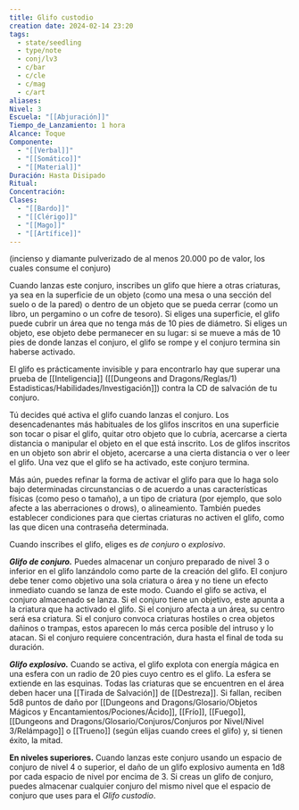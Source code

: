 ```yaml
---
title: Glifo custodio
creation date: 2024-02-14 23:20
tags:
  - state/seedling
  - type/note
  - conj/lv3
  - c/bar
  - c/cle
  - c/mag
  - c/art
aliases: 
Nivel: 3
Escuela: "[[Abjuración]]"
Tiempo_de_Lanzamiento: 1 hora
Alcance: Toque
Componente:
  - "[[Verbal]]"
  - "[[Somático]]"
  - "[[Material]]"
Duración: Hasta Disipado
Ritual: 
Concentración: 
Clases:
  - "[[Bardo]]"
  - "[[Clérigo]]"
  - "[[Mago]]"
  - "[[Artífice]]"
---
```

(incienso y diamante pulverizado de al menos 20.000 po de valor, los cuales consume el conjuro)

Cuando lanzas este conjuro, inscribes un glifo que hiere a otras criaturas, ya sea en la superficie de un objeto (como una mesa o una sección del suelo o de la pared) o dentro de un objeto que se pueda cerrar (como un libro, un pergamino o un cofre de tesoro). Si eliges una superficie, el glifo puede cubrir un área que no tenga más de 10 pies de diámetro. Si eliges un objeto, ese objeto debe permanecer en su lugar: si se mueve a más de 10 pies de donde lanzas el conjuro, el glifo se rompe y el conjuro termina sin haberse activado.

El glifo es prácticamente invisible y para encontrarlo hay que superar una prueba de [[Inteligencia]] ([[Dungeons and Dragons/Reglas/1) Estadisticas/Habilidades/Investigación]]) contra la CD de salvación de tu conjuro.

Tú decides qué activa el glifo cuando lanzas el conjuro. Los desencadenantes más habituales de los glifos inscritos en una superficie son tocar o pisar el glifo, quitar otro objeto que lo cubría, acercarse a cierta distancia o manipular el objeto en el que está inscrito. Los de glifos inscritos en un objeto son abrir el objeto, acercarse a una cierta distancia o ver o leer el glifo. Una vez que el glifo se ha activado, este conjuro termina.

Más aún, puedes refinar la forma de activar el glifo para que lo haga solo bajo determinadas circunstancias o de acuerdo a unas características físicas (como peso o tamaño), a un tipo de criatura (por ejemplo, que solo afecte a las aberraciones o drows), o alineamiento. También puedes establecer condiciones para que ciertas criaturas no activen el glifo, como las que dicen una contraseña determinada.

Cuando inscribes el glifo, eliges es _de conjuro_ o _explosivo_.

**_Glifo de conjuro._** Puedes almacenar un conjuro preparado de nivel 3 o inferior en el glifo lanzándolo como parte de la creación del glifo. El conjuro debe tener como objetivo una sola criatura o área y no tiene un efecto inmediato cuando se lanza de este modo. Cuando el glifo se activa, el conjuro almacenado se lanza. Si el conjuro tiene un objetivo, este apunta a la criatura que ha activado el glifo. Si el conjuro afecta a un área, su centro será esa criatura. Si el conjuro convoca criaturas hostiles o crea objetos dañinos o trampas, estos aparecen lo más cerca posible del intruso y lo atacan. Si el conjuro requiere concentración, dura hasta el final de toda su duración.

**_Glifo explosivo._** Cuando se activa, el glifo explota con energía mágica en una esfera con un radio de 20 pies cuyo centro es el glifo. La esfera se extiende en las esquinas. Todas las criaturas que se encuentren en el área deben hacer una [[Tirada de Salvación]] de [[Destreza]]. Si fallan, reciben 5d8 puntos de daño por [[Dungeons and Dragons/Glosario/Objetos Mágicos y Encantamientos/Pociones/Ácido]], [[Frío]], [[Fuego]], [[Dungeons and Dragons/Glosario/Conjuros/Conjuros por Nivel/Nivel 3/Relámpago]] o [[Trueno]] (según elijas cuando crees el glifo) y, si tienen éxito, la mitad.

**En niveles superiores.** Cuando lanzas este conjuro usando un espacio de conjuro de nivel 4 o superior, el daño de un glifo explosivo aumenta en 1d8 por cada espacio de nivel por encima de 3. Si creas un glifo de conjuro, puedes almacenar cualquier conjuro del mismo nivel que el espacio de conjuro que uses para el _Glifo custodio_.
